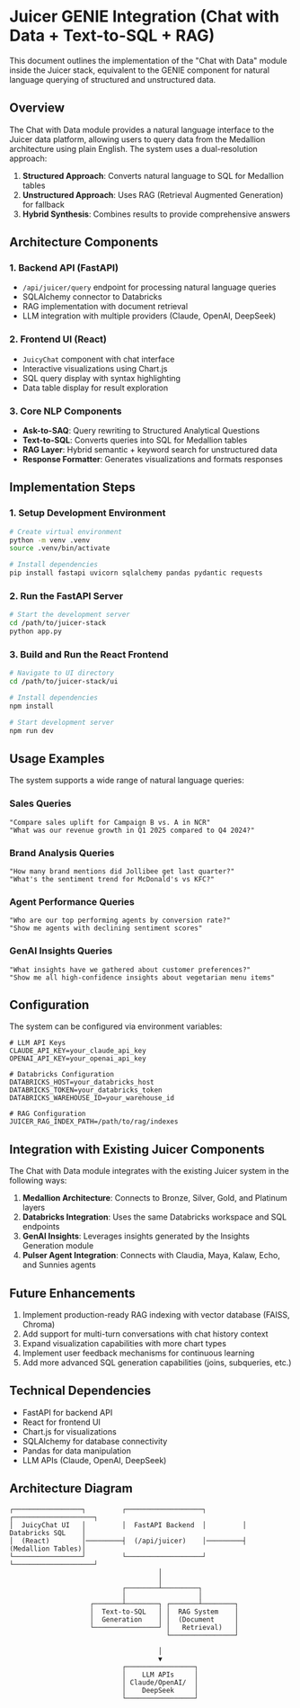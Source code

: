# Juicer GENIE Integration (Chat with Data + Text-to-SQL + RAG)

This document outlines the implementation of the "Chat with Data" module inside the Juicer stack, equivalent to the GENIE component for natural language querying of structured and unstructured data.

## Overview

The Chat with Data module provides a natural language interface to the Juicer data platform, allowing users to query data from the Medallion architecture using plain English. The system uses a dual-resolution approach:

1. **Structured Approach**: Converts natural language to SQL for Medallion tables
2. **Unstructured Approach**: Uses RAG (Retrieval Augmented Generation) for fallback
3. **Hybrid Synthesis**: Combines results to provide comprehensive answers

## Architecture Components

### 1. Backend API (FastAPI)

- `/api/juicer/query` endpoint for processing natural language queries
- SQLAlchemy connector to Databricks
- RAG implementation with document retrieval
- LLM integration with multiple providers (Claude, OpenAI, DeepSeek)

### 2. Frontend UI (React)

- `JuicyChat` component with chat interface
- Interactive visualizations using Chart.js
- SQL query display with syntax highlighting
- Data table display for result exploration

### 3. Core NLP Components

- **Ask-to-SAQ**: Query rewriting to Structured Analytical Questions
- **Text-to-SQL**: Converts queries into SQL for Medallion tables
- **RAG Layer**: Hybrid semantic + keyword search for unstructured data
- **Response Formatter**: Generates visualizations and formats responses

## Implementation Steps

### 1. Setup Development Environment

```bash
# Create virtual environment
python -m venv .venv
source .venv/bin/activate

# Install dependencies
pip install fastapi uvicorn sqlalchemy pandas pydantic requests
```

### 2. Run the FastAPI Server

```bash
# Start the development server
cd /path/to/juicer-stack
python app.py
```

### 3. Build and Run the React Frontend

```bash
# Navigate to UI directory
cd /path/to/juicer-stack/ui

# Install dependencies
npm install

# Start development server
npm run dev
```

## Usage Examples

The system supports a wide range of natural language queries:

### Sales Queries
```
"Compare sales uplift for Campaign B vs. A in NCR"
"What was our revenue growth in Q1 2025 compared to Q4 2024?"
```

### Brand Analysis Queries
```
"How many brand mentions did Jollibee get last quarter?"
"What's the sentiment trend for McDonald's vs KFC?"
```

### Agent Performance Queries
```
"Who are our top performing agents by conversion rate?"
"Show me agents with declining sentiment scores"
```

### GenAI Insights Queries
```
"What insights have we gathered about customer preferences?"
"Show me all high-confidence insights about vegetarian menu items"
```

## Configuration

The system can be configured via environment variables:

```
# LLM API Keys
CLAUDE_API_KEY=your_claude_api_key
OPENAI_API_KEY=your_openai_api_key

# Databricks Configuration
DATABRICKS_HOST=your_databricks_host
DATABRICKS_TOKEN=your_databricks_token
DATABRICKS_WAREHOUSE_ID=your_warehouse_id

# RAG Configuration
JUICER_RAG_INDEX_PATH=/path/to/rag/indexes
```

## Integration with Existing Juicer Components

The Chat with Data module integrates with the existing Juicer system in the following ways:

1. **Medallion Architecture**: Connects to Bronze, Silver, Gold, and Platinum layers
2. **Databricks Integration**: Uses the same Databricks workspace and SQL endpoints
3. **GenAI Insights**: Leverages insights generated by the Insights Generation module
4. **Pulser Agent Integration**: Connects with Claudia, Maya, Kalaw, Echo, and Sunnies agents

## Future Enhancements

1. Implement production-ready RAG indexing with vector database (FAISS, Chroma)
2. Add support for multi-turn conversations with chat history context
3. Expand visualization capabilities with more chart types
4. Implement user feedback mechanisms for continuous learning
5. Add more advanced SQL generation capabilities (joins, subqueries, etc.)

## Technical Dependencies

- FastAPI for backend API
- React for frontend UI
- Chart.js for visualizations
- SQLAlchemy for database connectivity
- Pandas for data manipulation
- LLM APIs (Claude, OpenAI, DeepSeek)

## Architecture Diagram

```
┌─────────────────┐         ┌───────────────────┐         ┌────────────────────┐
│  JuicyChat UI   │         │  FastAPI Backend  │         │  Databricks SQL    │
│  (React)        │─────────┤  (/api/juicer)    │─────────┤  (Medallion Tables)│
└─────────────────┘         └───────────────────┘         └────────────────────┘
                                     │                           
                                     │                           
                            ┌────────┴─────────┐                
                            │                  │                
                    ┌───────┴────────┐ ┌───────┴────────┐      
                    │  Text-to-SQL   │ │  RAG System    │      
                    │  Generation    │ │  (Document     │      
                    └────────────────┘ │   Retrieval)   │      
                                       └────────────────┘      
                                                               
                                     │                           
                                     ▼                           
                            ┌─────────────────┐                
                            │    LLM APIs     │                
                            │ Claude/OpenAI/  │                
                            │    DeepSeek     │                
                            └─────────────────┘                
```